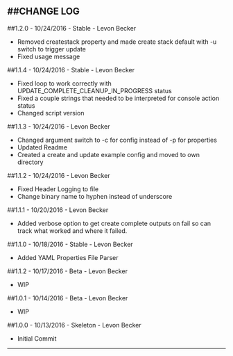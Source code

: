 ##CHANGE LOG
---

##1.2.0 - 10/24/2016 - Stable - Levon Becker
* Removed createstack property and made create stack default with -u switch to trigger update
* Fixed usage message

##1.1.4 - 10/24/2016 - Stable - Levon Becker
* Fixed loop to work correctly with UPDATE_COMPLETE_CLEANUP_IN_PROGRESS status
* Fixed a couple strings that needed to be interpreted for console action status
* Changed script version

##1.1.3 - 10/24/2016 - Levon Becker
* Changed argument switch to -c for config instead of -p for properties
* Updated Readme
* Created a create and update example config and moved to own directory

##1.1.2 - 10/24/2016 - Levon Becker
* Fixed Header Logging to file
* Change binary name to hyphen instead of underscore

##1.1.1 - 10/20/2016 - Levon Becker
* Added verbose option to get create complete outputs on fail so can track what worked and where it failed.

##1.1.0 - 10/18/2016 - Stable - Levon Becker
* Added YAML Properties File Parser

##1.1.2 - 10/17/2016 - Beta - Levon Becker
* WIP

##1.0.1 - 10/14/2016 - Beta - Levon Becker
* WIP

##1.0.0 - 10/13/2016 - Skeleton - Levon Becker
* Initial Commit

- - -